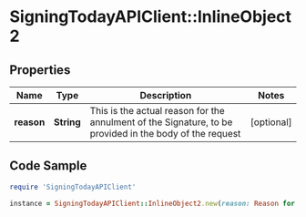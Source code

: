 # SigningTodayAPIClient::InlineObject2

## Properties

Name | Type | Description | Notes
------------ | ------------- | ------------- | -------------
**reason** | **String** | This is the actual reason for the annulment of the Signature, to be provided in the body of the request  | [optional] 

## Code Sample

```ruby
require 'SigningTodayAPIClient'

instance = SigningTodayAPIClient::InlineObject2.new(reason: Reason for the annulment)
```


